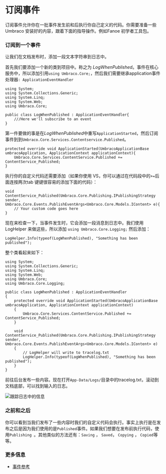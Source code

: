 # 订阅事件

订阅事件允许你在一批事件发生前和后执行你自己定义的代码。你需要准备一些 Umbraco 安装好的内容，跟着下面的指导操作。例如Fanoe 初学者工具包。

### 订阅到一个事件
让我们在文档发布时，添加一段文本字符串到日志中。

首先我们要添加一个新的类到项目中。称之为 *LogWhenPublished*。事件在核心服务中，所以添加引用`using Umbraco.Core;`，然后我们需要继承application事件处理器`: ApplicationEventHandler`

	using System;
	using System.Collections.Generic;
	using System.Linq;
	using System.Web;
	using Umbraco.Core;
	
	public class LogWhenPublished : ApplicationEventHandler{
		///Here we'll subscribe to an event
	}

第一件要做的事是在*LogWhenPublished*中重写`ApplicationStarted`，然后订阅事件到到`Umbraco.Core.Services.Contentservice.Published`。

	protected override void ApplicationStarted(UmbracoApplicationBase umbracoApplication, ApplicationContext applicationContext){
		Umbraco.Core.Services.ContentService.Published += ContentService_Published;
	}

执行你的自定义代码还需要添加（如果你使用 VS，你可以通过在代码段中的`+=`后面连按两次tab 键键很容易的添加下面的代码）：

	void ContentService_Published(Umbraco.Core.Publishing.IPublishingStrategy sender, Umbraco.Core.Events.PublishEventArgs<Umbraco.Core.Models.IContent> e){
		// Your custom code goes here
	}

现在来检查一下，当事件发生时，它会添加一段消息到日志中。我们使用 LogHelper 来做这些，所以添加 `using Umbraco.Core.Logging;` 然后添加：

	LogHelper.Info(typeof(LogWhenPublished), "Something has been published");

整个类看起来如下：

    using System;
    using System.Collections.Generic;
    using System.Linq;
    using System.Web;
    using Umbraco.Core;
    using Umbraco.Core.Logging;

    public class LogWhenPublished : ApplicationEventHandler
    {
        protected override void ApplicationStarted(UmbracoApplicationBase umbracoApplication, ApplicationContext applicationContext)
        {
            Umbraco.Core.Services.ContentService.Published += ContentService_Published;
        }

        void ContentService_Published(Umbraco.Core.Publishing.IPublishingStrategy sender, Umbraco.Core.Events.PublishEventArgs<Umbraco.Core.Models.IContent> e)
        {
            // LogHelper will write to tracelog.txt
            LogHelper.Info(typeof(LogWhenPublished), "Something has been published");
        }
    }

前往后台发布一些内容。现在打开`App-Data/Logs/`目录中的tracelog.txt，滚动到文档底部，可以找到输入的日志。

![跟踪日志中的信息](images/log-message.png)

### 之前和之后
你可以看到当我们发布了一些内容时我们的自定义代码会执行。事实上执行是在发布之后是因为我们使用的是`Published`事件。如果我们想要在发布前执行代码，使用`Publishing `。其他类似的方法还有：`Saving` ， `Saved`， `Copying` ， `Copied`等等。

### 更多信息
- [事件参考](../../../Reference/Events/)